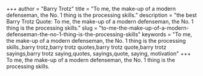 +++
author = "Barry Trotz"
title = "To me, the make-up of a modern defenseman, the No. 1 thing is the processing skills."
description = "the best Barry Trotz Quote: To me, the make-up of a modern defenseman, the No. 1 thing is the processing skills."
slug = "to-me-the-make-up-of-a-modern-defenseman-the-no-1-thing-is-the-processing-skills"
keywords = "To me, the make-up of a modern defenseman, the No. 1 thing is the processing skills.,barry trotz,barry trotz quotes,barry trotz quote,barry trotz sayings,barry trotz saying,quotes, sayings,quote, saying, motivation"
+++
To me, the make-up of a modern defenseman, the No. 1 thing is the processing skills.
